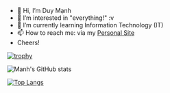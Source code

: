 - 👋 Hi, I’m Duy Mạnh
- 👀 I’m interested in "everything!" :v
- 🌱 I’m currently learning Information Technology (IT)
- 📫 How to reach me: via my [Personal Site](https://www.manhdinh.dev)
- Cheers! 

[![trophy](https://github-profile-trophy.vercel.app/?username=duymanh3602)](https://www.manhdinh.dev)

![Manh's GitHub stats](https://github-readme-stats.vercel.app/api?username=duymanh3602&show_icons=true&theme=vue)
<!--[![Top Langs](https://github-readme-stats.vercel.app/api/top-langs/?username=duymanh3602)](https://github.com/anuraghazra/github-readme-stats)-->
[![Top Langs](https://github-readme-stats.vercel.app/api/top-langs/?username=duymanh3602&layout=compact)](https://github.com/anuraghazra/github-readme-stats)


<!---
duymanh3602/duymanh3602 is a ✨ special ✨ repository because its `README.md` (this file) appears on your GitHub profile.
You can click the Preview link to take a look at your changes.
--->
